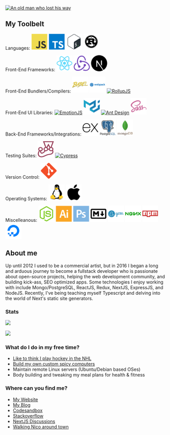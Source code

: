 <a href="https://mattcarlotta.sh/" alt="Navigate to my personal website"><img src="https://i.imgur.com/5cR46We.png" alt="An old man who lost his way" /></a>

## My Toolbelt

Languages:
<img src="https://github.com/devicons/devicon/blob/master/icons/javascript/javascript-original.svg" alt="JavaScript" width="50" height="50"/> 
<img src="https://github.com/devicons/devicon/blob/master/icons/typescript/typescript-original.svg" alt="TypeScript" width="50" height="50"/>
<img src="https://github.com/devicons/devicon/blob/master/icons/bash/bash-original.svg" alt="Bash(shell)" width="50" height="50"/>
<img src="https://github.com/devicons/devicon/blob/master/icons/rust/rust-plain.svg" alt="Rust" width="50" height="50"/>

Front-End Frameworks:
<img src="https://github.com/devicons/devicon/blob/master/icons/react/react-original.svg" alt="ReactJS" width="50" height="50"/>
<img src="https://github.com/devicons/devicon/blob/master/icons/redux/redux-original.svg" alt="ReduxJS" width="50" height="50"/>
<img src="https://github.com/devicons/devicon/blob/master/icons/nextjs/nextjs-original.svg" alt="NextJS" width="50" height="50"/>

Front-End Bundlers/Compilers:
<a href="https://babeljs.io" alt="Navigate to Babel home page"><img src="https://github.com/devicons/devicon/blob/master/icons/babel/babel-original.svg" alt="Babel" width="50" height="50"/></a>
<a href="https://webpack.js.org" alt="Navigate to Webpack home page"><img src="https://github.com/devicons/devicon/blob/master/icons/webpack/webpack-plain-wordmark.svg" alt="Webpack" width="50" height="50"/></a>
<a href="https://www.rollupjs.org" alt="Navigate to RollupJS home page"><img src="https://i.imgur.com/CTTfVpZ.png" alt="RollupJS" width="50" height="50"/></a>

Front-End UI Libraries:
<a href="https://emotion.sh/docs/introduction" alt="Navigate to EmotionJS home page"><img src="https://i.imgur.com/Mzg17YY.png" alt="EmotionJS" width="50" height="50"/></a>
<a href="https://mui.com" alt="Navigate to Material UI home page"><img src="https://github.com/devicons/devicon/blob/master/icons/materialui/materialui-original.svg" alt="Material UI" width="50" height="50"/></a>
<a href="https://ant.design" alt="Navigate to Ant Design home page"><img src="https://i.imgur.com/8eR7ax0.png" alt="Ant Design" width="50" height="50"/></a>
<a href="https://sass-lang.com" alt="Navigate to Sass home page"><img src="https://github.com/devicons/devicon/blob/master/icons/sass/sass-original.svg" alt="Sass" width="50" height="50"/></a>

Back-End Frameworks/Integrations:
<img src="https://github.com/devicons/devicon/blob/master/icons/express/express-original.svg" alt="ExpressJS" width="50" height="50"/>
<img src="https://github.com/devicons/devicon/blob/master/icons/postgresql/postgresql-original-wordmark.svg" alt="PostgreSQL" width="50" height="50"/>
<img src="https://github.com/devicons/devicon/blob/master/icons/mongodb/mongodb-original-wordmark.svg" alt="MongoDB" width="50" height="50"/>

Testing Suites:
<a href="https://jestjs.io" alt="Navigate to Jest home page"><img src="https://github.com/devicons/devicon/blob/master/icons/jest/jest-plain.svg" alt="Jest" width="50" height="50"/></a>
<a href="https://www.cypress.io" alt="Navigate to Cypress home page"><img src="https://i.imgur.com/F2qBilH.png" alt="Cypress" width="50" height="50"/></a>

Version Control:
<img src="https://github.com/devicons/devicon/blob/master/icons/git/git-original.svg" alt="Git" width="50" height="50"/>

Operating Systems:
<img src="https://github.com/devicons/devicon/blob/master/icons/linux/linux-original.svg" alt="Linux" width="50" height="50"/>
<img src="https://github.com/devicons/devicon/blob/master/icons/apple/apple-original.svg" alt="Mac OS" width="50" height="50"/>

Miscelleanous:
<img src="https://github.com/devicons/devicon/blob/master/icons/nodejs/nodejs-original.svg" alt="NodeJS" width="50" height="50"/>
<img src="https://github.com/devicons/devicon/blob/master/icons/illustrator/illustrator-plain.svg" alt="Adobe Illustrator" width="50" height="50"/>
<img src="https://github.com/devicons/devicon/blob/master/icons/photoshop/photoshop-plain.svg" alt="Adobe Photoshop" width="50" height="50"/>
<img src="https://github.com/devicons/devicon/blob/master/icons/markdown/markdown-original.svg" alt="Markdown" width="50" height="50"/>
<img src="https://github.com/devicons/devicon/blob/master/icons/yarn/yarn-original-wordmark.svg" alt="Yarn" width="50" height="50"/>
<img src="https://github.com/devicons/devicon/blob/master/icons/nginx/nginx-original.svg" alt="Nginx" width="50" height="50"/>
<img src="https://github.com/devicons/devicon/blob/master/icons/npm/npm-original-wordmark.svg" alt="NPM" width="50" height="50"/>
<img src="https://github.com/devicons/devicon/blob/master/icons/digitalocean/digitalocean-original.svg" alt="Digital Ocean" width="50" height="50"/>


## About me

Up until 2012 I used to be a commercial artist, but in 2016 I began a long and arduous journey to become a fullstack developer who is passionate about open-source projects, helping the web development community, and building kick-ass, SEO optimized apps. Some technologies I enjoy working with include Mongo/PostgreSQL, ReactJS, Redux, NextJS, ExpressJS, and NodeJS. Recently, I've being teaching myself Typescript and delving into the world of Next's static site generators. 


### Stats

![](https://github-readme-stats.vercel.app/api/top-langs/?username=mattcarlotta&hide=pug&title_color=ffffff&text_color=c9cacc&line_height=27&icon_color=2bbc8a&bg_color=1d1f21)

![](https://github-readme-stats.vercel.app/api?username=mattcarlotta&show_icons=true&line_height=27&count_private=true&title_color=ffffff&text_color=c9cacc&icon_color=2bbc8a&bg_color=1d1f21)

### What do I do in my free time?

- [Like to think I play hockey in the NHL](https://i.imgur.com/iBXFEAU.jpg)
- [Build my own custom spicy computers](https://pcpartpicker.com/list/Ksfqgt)
- Maintain remote Linux servers (Ubuntu/Debian based OSes)
- Body building and tweaking my meal plans for health & fitness

### Where can you find me?

- [My Website](https://mattcarlotta.sh)
- [My Blog](http://mattcarlotta.blogspot.com/)
- [Codesandbox](https://codesandbox.io/u/mattcarlotta/sandboxes)
- [Stackoverflow](https://stackoverflow.com/users/7376526/matt-carlotta?tab=profile)
- [NextJS Discussions](https://github.com/vercel/next.js/discussions)
- [Walking Nico around town](https://i.imgur.com/sk64QET.jpg)

